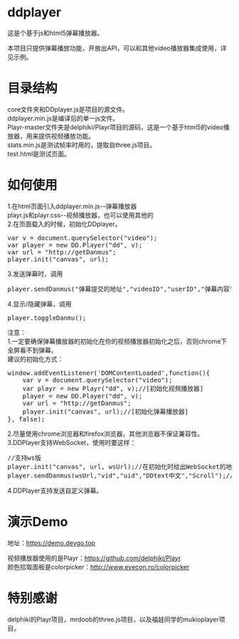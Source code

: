 ddplayer
========

这是个基于js和html5弹幕播放器。

本项目只提供弹幕播放功能，开放出API，可以和其他video播放器集成使用，详见示例。



目录结构
=========
core文件夹和DDplayer.js是项目的源文件。<br>
ddplayer.min.js是编译后的单一js文件。<br>
Playr-master文件夹是delphiki/Playr项目的源码，这是一个基于html5的video播放器，用来提供视频播放功能。<br>
stats.min.js是测试帧率时用的，提取自three.js项目。<br>
test.html是测试页面。<br>



如何使用
=========
1.在html页面引入ddplayer.min.js--弹幕播放器<br>
playr.js和playr.css--视频播放器，也可以使用其他的<br>
2.在页面载入的时候，初始化DDplayer。<br>
<pre>
var v = document.querySelector("video");
var player = new DD.Player("dd", v);
var url = "http://getDanmus";
player.init("canvas", url);
</pre>
3.发送弹幕时，调用<br>
<pre>
player.sendDanmus("弹幕提交的地址","videoID","userID","弹幕内容","Scroll","Red");
</pre>
4.显示/隐藏弹幕，调用<br>
<pre>
player.toggleDanmu();
</pre>



注意：<br>
1.一定要确保弹幕播放器的初始化在你的视频播放器初始化之后，否则chrome下全屏看不到弹幕。<br>
建议的初始化方式：<br>
<pre>
window.addEventListener('DOMContentLoaded',function(){
	var v = document.querySelector("video");
	var playr = new Playr("dd", v);//[初始化视频播放器]
	player = new DD.Player("dd", v);
	var url = "http://getDanmus";
	player.init("canvas", url);//[初始化弹幕播放器]
}, false);
</pre>
2.尽量使用chrome浏览器和firefox浏览器，其他浏览器不保证兼容性。<br>
3.DDPlayer支持WebSocket，使用时要这样：<br>
<pre>
//支持ws版
player.init("canvas", url, wsUrl);//在初始化时给出WebSocket的地址
player.sendDanmus(wsUrl,"vid","uid","DDtext中文","Scroll");//并且发送弹幕的地址必须是初始化时的wsUrl
</pre>
4.DDPlayer支持发送自定义弹幕。



演示Demo
========
地址：https://demo.devgo.top  <br>

视频播放器使用的是Playr：https://github.com/delphiki/Playr <br>
颜色拾取面板是colorpicker：http://www.eyecon.ro/colorpicker <br>



特别感谢
========
delphiki的Playr项目，mrdoob的three.js项目，以及福娃同学的mukioplayer项目。


